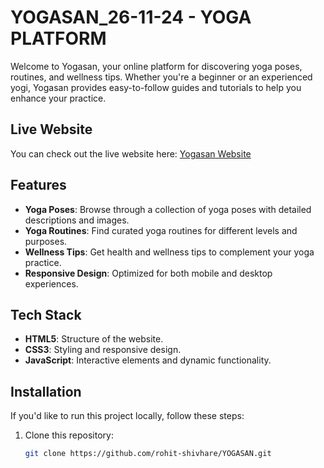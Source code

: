 # YOGASAN_26-11-24 - YOGA PLATFORM

Welcome to Yogasan, your online platform for discovering yoga poses, routines, and wellness tips. Whether you're a beginner or an experienced yogi, Yogasan provides easy-to-follow guides and tutorials to help you enhance your practice.

## Live Website

You can check out the live website here: [Yogasan Website](https://yogasan.freesite.online/)

## Features

- **Yoga Poses**: Browse through a collection of yoga poses with detailed descriptions and images.
- **Yoga Routines**: Find curated yoga routines for different levels and purposes.
- **Wellness Tips**: Get health and wellness tips to complement your yoga practice.
- **Responsive Design**: Optimized for both mobile and desktop experiences.

## Tech Stack

- **HTML5**: Structure of the website.
- **CSS3**: Styling and responsive design.
- **JavaScript**: Interactive elements and dynamic functionality.

## Installation

If you'd like to run this project locally, follow these steps:

1. Clone this repository:
   ```bash
   git clone https://github.com/rohit-shivhare/YOGASAN.git

